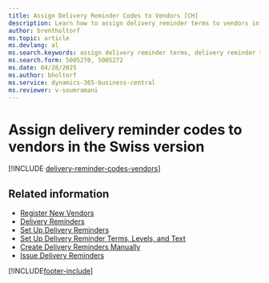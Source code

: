 ```yaml
---
title: Assign Delivery Reminder Codes to Vendors [CH]
description: Learn how to assign delivery reminder terms to vendors in the Swiss version to enable reminders for overdue purchases.
author: brentholtorf
ms.topic: article
ms.devlang: al
ms.search.keywords: assign delivery reminder terms, delivery reminder terms, overdue purchases, Swiss version
ms.search.form: 5005270, 5005272
ms.date: 04/28/2025
ms.author: bholtorf
ms.service: dynamics-365-business-central
ms.reviewer: v-soumramani
---
```


# Assign delivery reminder codes to vendors in the Swiss version

[!INCLUDE [delivery-reminder-codes-vendors](../includes/ATCHDE/delivery-reminder-codes-vendors.md)]

## Related information

- [Register New Vendors](../../purchasing-how-register-new-vendors.md)  
- [Delivery Reminders](delivery-reminders.md)  
- [Set Up Delivery Reminders](how-to-set-up-delivery-reminders.md)  
- [Set Up Delivery Reminder Terms, Levels, and Text](how-to-set-up-delivery-reminder-terms-levels-and-text.md)  
- [Create Delivery Reminders Manually](how-to-create-delivery-reminders-manually.md)  
- [Issue Delivery Reminders](how-to-issue-delivery-reminders.md)  

[!INCLUDE[footer-include](../../includes/footer-banner.md)]
